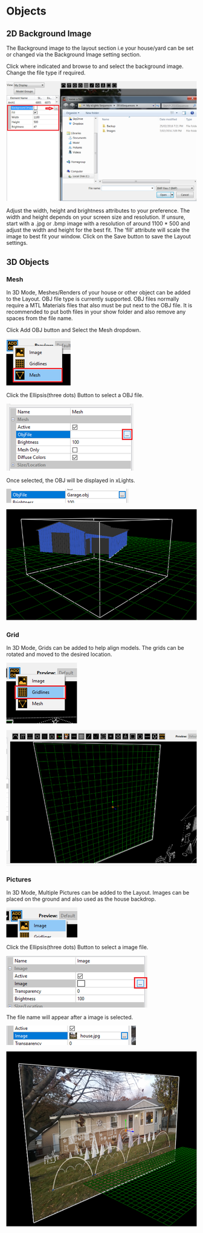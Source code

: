 # Objects

## 2D Background Image

The Background image to the layout section i.e your house/yard can be set or changed via the Background Image setting section.

Click where indicated and browse to and select the background image. Change the file type if required.

![](../../.gitbook/assets/base64a0178ae2b61ac05b.png)

Adjust the width, height and brightness attributes to your preference. The width and height depends on your screen size and resolution.  If unsure, start with a .jpg or .bmp image with a resolution of around 1100 \* 500 and adjust the width and height for the best fit. The ‘fill’ attribute will scale the image to best fit your window.  Click on the Save button to save the Layout settings.

## 3D Objects

### Mesh

In 3D Mode, Meshes/Renders of your house or other object can be added to the Layout. OBJ file type is currently supported. OBJ files normally require a MTL Materials files that also must be put next to the OBJ file. It is recommended to put both files in your show folder and also remove any spaces from the file name.

Click Add OBJ button and Select the Mesh dropdown.

![](<../../.gitbook/assets/image (821).png>)

Click the Ellipsis(three dots) Button to select a OBJ file.

![](<../../.gitbook/assets/image (16).png>)

Once selected, the OBJ will be displayed in xLights.

![](<../../.gitbook/assets/image (862).png>)

![](<../../.gitbook/assets/image (883).png>)

### Grid&#x20;

In 3D Mode, Grids can be added to help align models. The grids can be rotated and moved to the desired location.

![](<../../.gitbook/assets/image (108).png>)

![](<../../.gitbook/assets/image (858).png>)

### Pictures

In 3D Mode, Multiple Pictures can be added to the Layout. Images can be placed on the ground and also used as the house backdrop.

![](<../../.gitbook/assets/image (848).png>)

Click the Ellipsis(three dots) Button to select a image file.

![](<../../.gitbook/assets/image (411).png>)

The file name will appear after a image is selected.

![](<../../.gitbook/assets/image (11).png>)

![](<../../.gitbook/assets/image (80).png>)

